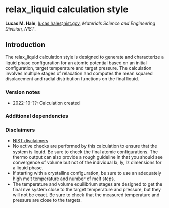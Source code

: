 # relax_liquid calculation style

**Lucas M. Hale**, [lucas.hale@nist.gov](mailto:lucas.hale@nist.gov?Subject=ipr-demo), *Materials Science and Engineering Division, NIST*.

## Introduction

The relax_liquid calculation style is designed to generate and characterize a liquid phase configuration for an atomic potential based on an initial configuration, target temperature and target pressure.  The calculation involves multiple stages of relaxation and computes the mean squared displacement and radial distribution functions on the final liquid.

### Version notes

- 2022-10-??: Calculation created

### Additional dependencies

### Disclaimers

- [NIST disclaimers](http://www.nist.gov/public_affairs/disclaimer.cfm)
- No active checks are performed by this calculation to ensure that the system is liquid. Be sure to check the final atomic configurations. The thermo output can also provide a rough guideline in that you should see convergence of volume but not of the individual lx, ly, lz dimensions for a liquid phase.
- If starting with a crystalline configuration, be sure to use an adequately high melt temperature and number of melt steps.
- The temperature and volume equilibrium stages are designed to get the final nve system close to the target temperature and pressure, but they will not be exact.  Be sure to check that the measured temperature and pressure are close to the targets.
